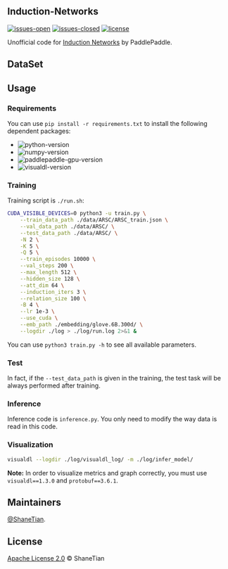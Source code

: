## Induction-Networks

[![issues-open](https://img.shields.io/github/issues/ShaneTian/Induction-Networks?color=success)](https://github.com/ShaneTian/Induction-Networks/issues) [![issues-closed](https://img.shields.io/github/issues-closed/ShaneTian/Induction-Networks?color=critical)](https://github.com/ShaneTian/Induction-Networks/issues?q=is%3Aissue+is%3Aclosed) [![license](https://img.shields.io/github/license/ShaneTian/Induction-Networks)](https://github.com/ShaneTian/Induction-Networks/blob/master/LICENSE)

Unofficial code for [Induction Networks](https://www.aclweb.org/anthology/D19-1403/) by PaddlePaddle.

## DataSet

## Usage
### Requirements
You can use `pip install -r requirements.txt` to install the following dependent packages:

- ![python-version](https://img.shields.io/badge/python-v3.7.4-blue)
- ![numpy-version](https://img.shields.io/badge/numpy-v1.17.2-blue)
- ![paddlepaddle-gpu-version](https://img.shields.io/badge/paddlepaddle--gpu-v1.7.0-blue)
- ![visualdl-version](https://img.shields.io/badge/visualdl-v1.3.0-blue)

### Training

Training script is `./run.sh`:
```bash
CUDA_VISIBLE_DEVICES=0 python3 -u train.py \
    --train_data_path ./data/ARSC/ARSC_train.json \
    --val_data_path ./data/ARSC/ \
    --test_data_path ./data/ARSC/ \
    -N 2 \
    -K 5 \
    -Q 5 \
    --train_episodes 10000 \
    --val_steps 200 \
    --max_length 512 \
    --hidden_size 128 \
    --att_dim 64 \
    --induction_iters 3 \
    --relation_size 100 \
    -B 4 \
    --lr 1e-3 \
    --use_cuda \
    --emb_path ./embedding/glove.6B.300d/ \
    --logdir ./log > ./log/run.log 2>&1 &
```

You can use `python3 train.py -h` to see all available parameters.

### Test

In fact, if the `--test_data_path` is given in the training, the test task will be always performed after training.

### Inference

Inference code is `inference.py`. You only need to modify the way data is read in this code.

### Visualization

```bash
visualdl --logdir ./log/visualdl_log/ -m ./log/infer_model/
```

**Note:** In order to visualize metrics and graph correctly, you must use `visualdl==1.3.0` and `protobuf==3.6.1`.


## Maintainers

[@ShaneTian](https://github.com/ShaneTian).

## License

[Apache License 2.0](LICENSE) © ShaneTian